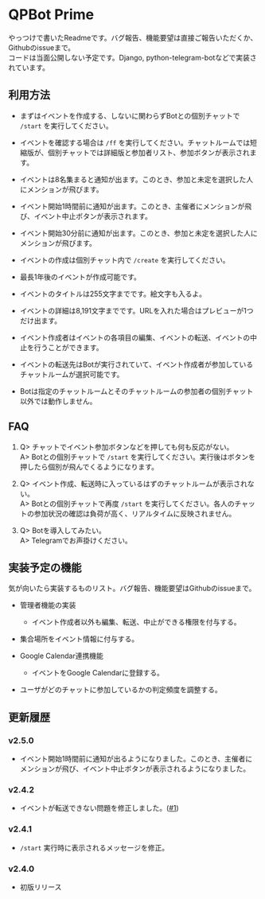 # QPBot Prime

やっつけで書いたReadmeです。バグ報告、機能要望は直接ご報告いただくか、Githubのissueまで。 \
コードは当面公開しない予定です。Django, python-telegram-botなどで実装されています。

## 利用方法

- まずはイベントを作成する、しないに関わらずBotとの個別チャットで ```/start``` を実行してください。

- イベントを確認する場合は ```/ff``` を実行してください。チャットルームでは短縮版が、個別チャットでは詳細版と参加者リスト、参加ボタンが表示されます。

- イベントは8名集まると通知が出ます。このとき、参加と未定を選択した人にメンションが飛びます。

- イベント開始1時間前に通知が出ます。このとき、主催者にメンションが飛び、イベント中止ボタンが表示されます。

- イベント開始30分前に通知が出ます。このとき、参加と未定を選択した人にメンションが飛びます。

- イベントの作成は個別チャット内で ```/create``` を実行してください。

- 最長1年後のイベントが作成可能です。

- イベントのタイトルは255文字までです。絵文字も入るよ。

- イベントの詳細は8,191文字までです。URLを入れた場合はプレビューが1つだけ出ます。

- イベント作成者はイベントの各項目の編集、イベントの転送、イベントの中止を行うことができます。

- イベントの転送先はBotが実行されていて、イベント作成者が参加しているチャットルームが選択可能です。

- Botは指定のチャットルームとそのチャットルームの参加者の個別チャット以外では動作しません。

## FAQ

1. Q> チャットでイベント参加ボタンなどを押しても何も反応がない。 \
   A> Botとの個別チャットで ```/start``` を実行してください。実行後はボタンを押したら個別が飛んでくるようになります。

2. Q> イベント作成、転送時に入っているはずのチャットルームが表示されない。 \
   A> Botとの個別チャットで再度 ```/start``` を実行してください。各人のチャットの参加状況の確認は負荷が高く、リアルタイムに反映されません。

3. Q> Botを導入してみたい。 \
   A> Telegramでお声掛けください。

## 実装予定の機能

気が向いたら実装するものリスト。バグ報告、機能要望はGithubのissueまで。

- 管理者機能の実装
  - イベント作成者以外も編集、転送、中止ができる権限を付与する。

- 集合場所をイベント情報に付与する。

- Google Calendar連携機能
  - イベントをGoogle Calendarに登録する。

- ユーザがどのチャットに参加しているかの判定頻度を調整する。

## 更新履歴

### v2.5.0

- イベント開始1時間前に通知が出るようになりました。このとき、主催者にメンションが飛び、イベント中止ボタンが表示されるようになりました。

### v2.4.2

- イベントが転送できない問題を修正しました。([#1](../../issues/1))

### v2.4.1

- ```/start``` 実行時に表示されるメッセージを修正。

### v2.4.0

- 初版リリース
